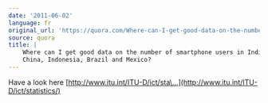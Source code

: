 ```yaml
---
date: '2011-06-02'
language: fr
original_url: 'https://quora.com/Where-can-I-get-good-data-on-the-number-of-smartphone-users-in-India-China-Indonesia-Brazil-and-Mexico/answer/Clément-Renaud'
source: quora
title: |
    Where can I get good data on the number of smartphone users in India,
    China, Indonesia, Brazil and Mexico?
---
```


Have a look here
[http://www.itu.int/ITU-D/ict/sta\...](http://www.itu.int/ITU-D/ict/statistics/)
